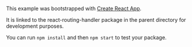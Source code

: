 This example was bootstrapped with [Create React App](https://github.com/facebook/create-react-app).

It is linked to the react-routing-handler package in the parent directory for development purposes.

You can run `npm install` and then `npm start` to test your package.
